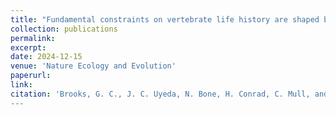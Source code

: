 ```yaml
---
title: "Fundamental constraints on vertebrate life history are shaped by aquatic-terrestrial transitions and reproductive mode"
collection: publications
permalink: 
excerpt:
date: 2024-12-15
venue: 'Nature Ecology and Evolution'
paperurl:
link:
citation: 'Brooks, G. C., J. C. Uyeda, N. Bone, H. Conrad, C. Mull, and H. K. Kindsvater. 2025. Fundamental constraints on vertebrate life history are shaped by aquatic-terrestrial transitions and reproductive mode. Nature Ecology and Evolution.
---
```

